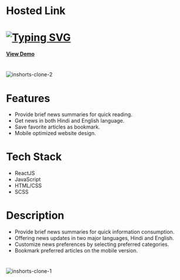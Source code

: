 <h1>Hosted Link</h1>
<h1>
  <a href="https://git.io/typing-svg"><img src="https://readme-typing-svg.herokuapp.com?font=Fira+Code&pause=1000&width=435&lines=This+is+my+Inshorts+Clone+Project+%F0%9F%A4%A9;Hi+Guys!+%F0%9F%91%8B" alt="Typing SVG" /></a>
</h1>


[**View Demo**](https://inshorts-dipayan.vercel.app/)

<h1></h1>

![inshorts-clone-2](https://github.com/dipayanmaji/inshorts_clone/assets/121128467/253d6bc8-5c94-40d7-a07d-f605294921fd)

<h1></h1>
<h1>Features</h1>
<ul>
  <li>Provide brief news summaries for quick reading.</li>
  <li>Get news in both Hindi and English language.</li>
  <li>Save favorite articles as bookmark.</li>
  <li>Mobile optimized website design.</li>
</ul>

<h1>Tech Stack</h1>
<ul>
  <li>ReactJS</li>
  <li>JavaScript</li>
  <li>HTML/CSS</li>
  <li>SCSS</li>
</ul>

<h1>Description</h1>
<ul>
  <li>Provide brief news summaries for quick information consumption.</li>
  <li>Offering news updates in two major languages, Hindi and English.</li>
  <li>Customize news preferences by selecting preferred categories.</li>
  <li>Bookmark preferred articles on the mobile version.</li>
</ul>
<h1></h1>

![inshorts-clone-1](https://github.com/dipayanmaji/inshorts_clone/assets/121128467/95453d6c-c455-4191-b596-2f08d632aa77)
